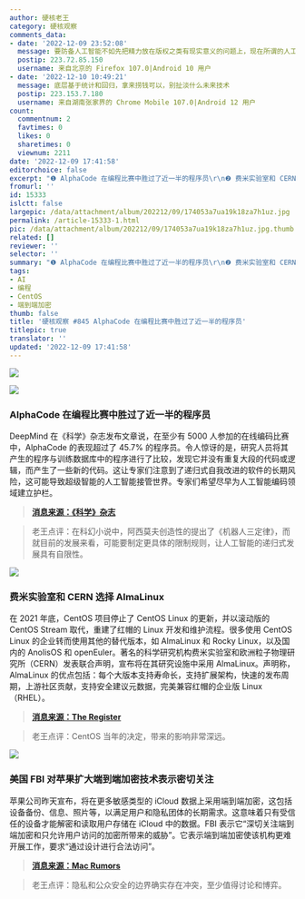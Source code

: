 ```yaml
---
author: 硬核老王
category: 硬核观察
comments_data:
- date: '2022-12-09 23:52:08'
  message: 要防备人工智能不如先把精力放在版权之类有现实意义的问题上，现在所谓的人工智能无非是传统统计学随着计算机技术的发展进步了而已，离真正的智能还远着呢
  postip: 223.72.85.150
  username: 来自北京的 Firefox 107.0|Android 10 用户
- date: '2022-12-10 10:49:21'
  message: 底层基于统计和回归，拿来捞钱可以，别扯淡什么未来技术
  postip: 223.153.7.180
  username: 来自湖南张家界的 Chrome Mobile 107.0|Android 12 用户
count:
  commentnum: 2
  favtimes: 0
  likes: 0
  sharetimes: 0
  viewnum: 2211
date: '2022-12-09 17:41:58'
editorchoice: false
excerpt: "❶ AlphaCode 在编程比赛中胜过了近一半的程序员\r\n❷ 费米实验室和 CERN 选择 AlmaLinux\r\n❸ 美国 FBI 对苹果扩大端到端加密技术表示密切关注"
fromurl: ''
id: 15333
islctt: false
largepic: /data/attachment/album/202212/09/174053a7ua19k18za7h1uz.jpg
permalink: /article-15333-1.html
pic: /data/attachment/album/202212/09/174053a7ua19k18za7h1uz.jpg.thumb.jpg
related: []
reviewer: ''
selector: ''
summary: "❶ AlphaCode 在编程比赛中胜过了近一半的程序员\r\n❷ 费米实验室和 CERN 选择 AlmaLinux\r\n❸ 美国 FBI 对苹果扩大端到端加密技术表示密切关注"
tags:
- AI
- 编程
- CentOS
- 端到端加密
thumb: false
title: '硬核观察 #845 AlphaCode 在编程比赛中胜过了近一半的程序员'
titlepic: true
translator: ''
updated: '2022-12-09 17:41:58'
---
```


![](/data/attachment/album/202212/09/174053a7ua19k18za7h1uz.jpg)


![](/data/attachment/album/202212/09/174104sbf37623xwdd7842.jpg)


### AlphaCode 在编程比赛中胜过了近一半的程序员


DeepMind 在《科学》杂志发布文章说，在至少有 5000 人参加的在线编码比赛中，AlphaCode 的表现超过了 45.7% 的程序员。令人惊讶的是，研究人员将其产生的程序与训练数据库中的程序进行了比较，发现它并没有重复大段的代码或逻辑，而产生了一些新的代码。这让专家们注意到了递归式自我改进的软件的长期风险，这可能导致超级智能的人工智能接管世界。专家们希望尽早为人工智能编码领域建立护栏。



> 
> **[消息来源：《科学》杂志](https://www.science.org/content/article/ai-learns-write-computer-code-stunning-advance)**
> 
> 
> 



> 
> 老王点评：在科幻小说中，阿西莫夫创造性的提出了《机器人三定律》，而就目前的发展来看，可能要制定更具体的限制规则，让人工智能的递归式发展具有自限性。
> 
> 
> 


![](/data/attachment/album/202212/09/174124jlki4ievliudovko.jpg)


### 费米实验室和 CERN 选择 AlmaLinux


在 2021 年底，CentOS 项目停止了 CentOS Linux 的更新，并以滚动版的 CentOS Stream 取代，重建了红帽的 Linux 开发和维护流程。很多使用 CentOS Linux 的企业转而使用其他的替代版本，如 AlmaLinux 和 Rocky Linux，以及国内的 AnolisOS 和 openEuler。著名的科学研究机构费米实验室和欧洲粒子物理研究所（CERN）发表联合声明，宣布将在其研究设施中采用 AlmaLinux。声明称，AlmaLinux 的优点包括：每个大版本支持寿命长，支持扩展架构，快速的发布周期，上游社区贡献，支持安全建议元数据，完美兼容红帽的企业版 Linux（RHEL）。



> 
> **[消息来源：The Register](https://www.theregister.com/2022/12/08/cern_fermilab_almalinux/)**
> 
> 
> 



> 
> 老王点评：CentOS 当年的决定，带来的影响非常深远。
> 
> 
> 


![](/data/attachment/album/202212/09/174137vktftkee00m0bb30.jpg)


### 美国 FBI 对苹果扩大端到端加密技术表示密切关注


苹果公司昨天宣布，将在更多敏感类型的 iCloud 数据上采用端到端加密，这包括设备备份、信息、照片等，以满足用户和隐私团体的长期需求。这意味着只有受信任的设备才能解密和读取用户存储在 iCloud 中的数据。FBI 表示它“深切关注端到端加密和只允许用户访问的加密所带来的威胁”。它表示端到端加密使该机构更难开展工作，要求“通过设计进行合法访问”。



> 
> **[消息来源：Mac Rumors](https://www.macrumors.com/2022/12/08/fbi-privacy-groups-icloud-encryption/)**
> 
> 
> 



> 
> 老王点评：隐私和公众安全的边界确实存在冲突，至少值得讨论和博弈。
> 
> 
>